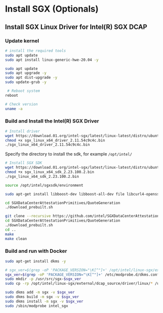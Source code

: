 # Install SGX (Optionals)

## Install SGX Linux Driver for Intel(R) SGX DCAP&#x20;

### Update kernel

```bash
# install the required tools
sudo apt update
sudo apt install linux-generic-hwe-20.04 -y
```

```bash
sudo apt update
sudo apt upgrade -y
sudo apt dist-upgrade -y
sudo update-grub -y
```

```bash
 # Reboot system
reboot
```

```bash
# Check version
uname -a
```

### Build and Install the Intel(R) SGX Driver

```bash
# Install driver
wget https://download.01.org/intel-sgx/latest/linux-latest/distro/ubuntu20.04-server/sgx_linux_x64_driver_2.11.54c9c4c.bin
chmod +x sgx_linux_x64_driver_2.11.54c9c4c.bin
./sgx_linux_x64_driver_2.11.54c9c4c.bin
```

Specify the directory to install the sdk, for example `/opt/intel/`

```bash
# Install SGX SDK
wget https://download.01.org/intel-sgx/latest/linux-latest/distro/ubuntu20.04-server/sgx_linux_x64_sdk_2.23.100.2.bin
chmod +x sgx_linux_x64_sdk_2.23.100.2.bin
./sgx_linux_x64_sdk_2.23.100.2.bin
```

```bash
source /opt/intel/sgxsdk/environment
```

```bash
sudo apt-get install libboost-dev libboost-all-dev file libcurl4-openssl-dev -y
```

```bash
cd SGXDataCenterAttestationPrimitives/QuoteGeneration
./download_prebuilt.sh
```

```bash
git clone --recursive https://github.com/intel/SGXDataCenterAttestationPrimitives
cd SGXDataCenterAttestationPrimitives/QuoteGeneration
./download_prebuilt.sh
cd ..
make
make clean
```

### Build and run with Docker

```bash
sudo apt-get install dkms -y

# sgx_ver=$(grep -oP 'PACKAGE_VERSION="\K[^"]+' /opt/intel/linux-sgx/external/dcap_source/driver/linux/dkms.conf)
sgx_ver=$(grep -oP 'PACKAGE_VERSION="\K[^"]+' /etc/modprobe.d/dkms.conf)
sudo mkdir -p /usr/src/sgx-$sgx_ver
sudo cp -rp /opt/intel/linux-sgx/external/dcap_source/driver/linux/* /usr/src/sgx-$sgx_ver/
```

```bash
sudo dkms add -m sgx -v $sgx_ver
sudo dkms build -m sgx -v $sgx_ver
sudo dkms install -m sgx -v $sgx_ver
sudo /sbin/modprobe intel_sgx
```
